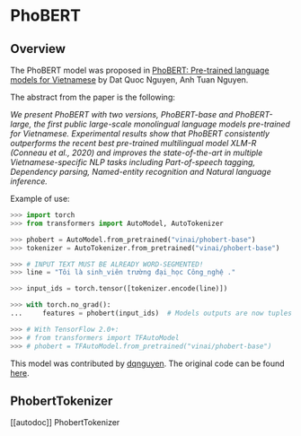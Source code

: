 <!--Copyright 2020 The HuggingFace Team. All rights reserved.

Licensed under the Apache License, Version 2.0 (the "License"); you may not use this file except in compliance with
the License. You may obtain a copy of the License at

http://www.apache.org/licenses/LICENSE-2.0

Unless required by applicable law or agreed to in writing, software distributed under the License is distributed on
an "AS IS" BASIS, WITHOUT WARRANTIES OR CONDITIONS OF ANY KIND, either express or implied. See the License for the
specific language governing permissions and limitations under the License.

⚠️ Note that this file is in Markdown but contain specific syntax for our doc-builder (similar to MDX) that may not be
rendered properly in your Markdown viewer.

-->

# PhoBERT

## Overview

The PhoBERT model was proposed in [PhoBERT: Pre-trained language models for Vietnamese](https://www.aclweb.org/anthology/2020.findings-emnlp.92.pdf) by Dat Quoc Nguyen, Anh Tuan Nguyen.

The abstract from the paper is the following:

*We present PhoBERT with two versions, PhoBERT-base and PhoBERT-large, the first public large-scale monolingual
language models pre-trained for Vietnamese. Experimental results show that PhoBERT consistently outperforms the recent
best pre-trained multilingual model XLM-R (Conneau et al., 2020) and improves the state-of-the-art in multiple
Vietnamese-specific NLP tasks including Part-of-speech tagging, Dependency parsing, Named-entity recognition and
Natural language inference.*

Example of use:

```python
>>> import torch
>>> from transformers import AutoModel, AutoTokenizer

>>> phobert = AutoModel.from_pretrained("vinai/phobert-base")
>>> tokenizer = AutoTokenizer.from_pretrained("vinai/phobert-base")

>>> # INPUT TEXT MUST BE ALREADY WORD-SEGMENTED!
>>> line = "Tôi là sinh_viên trường đại_học Công_nghệ ."

>>> input_ids = torch.tensor([tokenizer.encode(line)])

>>> with torch.no_grad():
...     features = phobert(input_ids)  # Models outputs are now tuples

>>> # With TensorFlow 2.0+:
>>> # from transformers import TFAutoModel
>>> # phobert = TFAutoModel.from_pretrained("vinai/phobert-base")
```

This model was contributed by [dqnguyen](https://huggingface.co/dqnguyen). The original code can be found [here](https://github.com/VinAIResearch/PhoBERT).

## PhobertTokenizer

[[autodoc]] PhobertTokenizer
